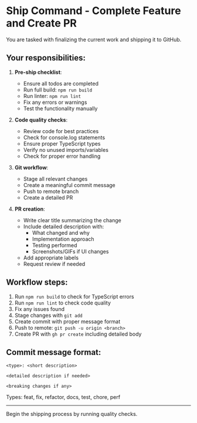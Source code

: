 # Ship Command - Complete Feature and Create PR

You are tasked with finalizing the current work and shipping it to GitHub.

## Your responsibilities:

1. **Pre-ship checklist**:
   - Ensure all todos are completed
   - Run full build: `npm run build`
   - Run linter: `npm run lint`
   - Fix any errors or warnings
   - Test the functionality manually

2. **Code quality checks**:
   - Review code for best practices
   - Check for console.log statements
   - Ensure proper TypeScript types
   - Verify no unused imports/variables
   - Check for proper error handling

3. **Git workflow**:
   - Stage all relevant changes
   - Create a meaningful commit message
   - Push to remote branch
   - Create a detailed PR

4. **PR creation**:
   - Write clear title summarizing the change
   - Include detailed description with:
     - What changed and why
     - Implementation approach
     - Testing performed
     - Screenshots/GIFs if UI changes
   - Add appropriate labels
   - Request review if needed

## Workflow steps:

1. Run `npm run build` to check for TypeScript errors
2. Run `npm run lint` to check code quality
3. Fix any issues found
4. Stage changes with `git add`
5. Create commit with proper message format
6. Push to remote: `git push -u origin <branch>`
7. Create PR with `gh pr create` including detailed body

## Commit message format:

```
<type>: <short description>

<detailed description if needed>

<breaking changes if any>
```

Types: feat, fix, refactor, docs, test, chore, perf

---

Begin the shipping process by running quality checks.